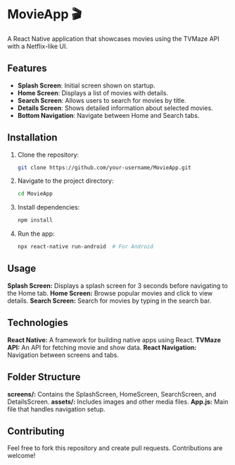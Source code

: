 # MovieApp 🎬

A React Native application that showcases movies using the TVMaze API with a Netflix-like UI.

## Features

- **Splash Screen**: Initial screen shown on startup.
- **Home Screen**: Displays a list of movies with details.
- **Search Screen**: Allows users to search for movies by title.
- **Details Screen**: Shows detailed information about selected movies.
- **Bottom Navigation**: Navigate between Home and Search tabs.

## Installation

1. Clone the repository:
   ```bash
   git clone https://github.com/your-username/MovieApp.git

2. Navigate to the project directory:
   ```bash
   cd MovieApp
   
3. Install dependencies:
   ```bash
   npm install
   
4. Run the app:
   ```bash
   npx react-native run-android  # For Android

## Usage
   
   **Splash Screen:** Displays a splash screen for 3 seconds before navigating to the Home tab.
   **Home Screen:** Browse popular movies and click to view details.
   **Search Screen:** Search for movies by typing in the search bar.
   
## Technologies
   **React Native:** A framework for building native apps using React.
   **TVMaze API:** An API for fetching movie and show data.
   **React Navigation:** Navigation between screens and tabs.
   
## Folder Structure
**screens/:** Contains the SplashScreen, HomeScreen, SearchScreen, and DetailsScreen.
**assets/:** Includes images and other media files.
**App.js:** Main file that handles navigation setup.

## Contributing
Feel free to fork this repository and create pull requests. Contributions are welcome!
